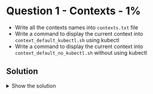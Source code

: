 # Question 1 - Contexts - 1%

- Write all the contexts names into `contexts.txt` file
- Write a command to display the current context into `context_default_kubectl.sh` using kubectl
- Write a command to display the current context into `context_default_no_kubectl.sh` without using kubectl

## Solution

<details>
  <summary>Show the solution</summary>

### Write all the contexts names into contexts.txt file

```shell
k config get-contexts -o name > contexts.txt
```

Or manually:

```shell
k config get-contexts
```

### Write a command to display the current context using kubectl

```shell
kubectl config current-context
docker-desktop
```

```shell
echo 'kubectl config current-context' > context_default_kubectl.sh
chmod u+x context_default_kubectl.sh
./context_default_kubectl.sh
docker-desktop
```

### Write a command to display the current context without using kubectl

```shell
cat ~/.kube/config | grep current | sed -e "s/current-context: //"
docker-desktop
```

```shell
echo 'cat ~/.kube/config | grep current | sed -e "s/current-context: //"' > context_default_no_kubectl.sh
chmod u+x context_default_no_kubectl.sh
./context_default_no_kubectl.sh
docker-desktop
```
</details>

